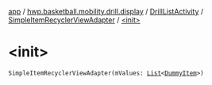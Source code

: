 [app](../../../index.md) / [hwp.basketball.mobility.drill.display](../../index.md) / [DrillListActivity](../index.md) / [SimpleItemRecyclerViewAdapter](index.md) / [&lt;init&gt;](.)

# &lt;init&gt;

`SimpleItemRecyclerViewAdapter(mValues: `[`List`](https://kotlinlang.org/api/latest/jvm/stdlib/kotlin.collections/-list/index.html)`<`[`DummyItem`](../../../hwp.basketball.mobility.drill.display.dummy/-dummy-content/-dummy-item/index.md)`>)`